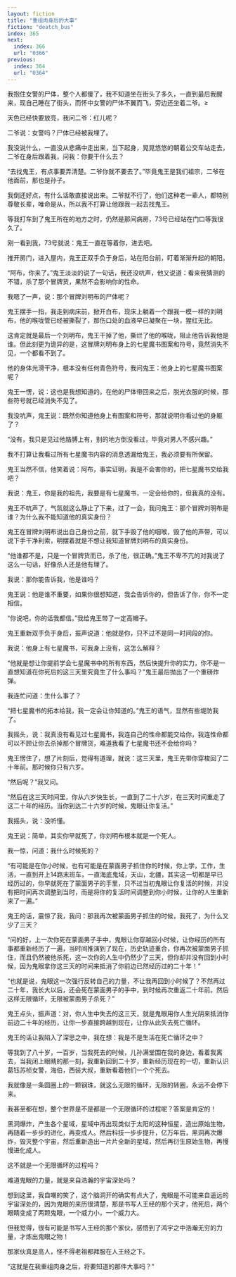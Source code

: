 ```yaml
---
layout: fiction
title: "重组肉身后的大事"
fiction: "deatch_bus"
index: 365
next:
  index: 366
  url: "0366"
previous:
  index: 364
  url: "0364"
---
```

我抱住女警的尸体，整个人都傻了，我不知道坐在街头了多久，一直到最后我醒来，现自己睡在了街头，而怀中女警的尸体不翼而飞，旁边还坐着二爷。≥

天色已经快要放亮，我问二爷：红儿呢？

二爷说：女警吗？尸体已经被我埋了。

我没说什么，一直没从悲痛中走出来，当下起身，晃晃悠悠的朝着公交车站走去，二爷在身后跟着我，问我：你要干什么去？

“去找鬼王，有点事要弄清楚。二爷你就不要去了。”毕竟鬼王是我们祖宗，二爷在他面前，那也是孙子。

我倒还好点，有什么话敢直接说出来。二爷就不行了，他们这种老一辈人，都特别尊敬长辈，唯命是从，所以我不打算让他跟我一起去找鬼王。

等我打车到了鬼王所在的地方之时，仍然是那间病房，73号已经站在门口等我很久了。

刚一看到我，73号就说：鬼王一直在等着你，进去吧。

推开房门，进入屋内，鬼王正双手负于身后，站在阳台前，盯着渐渐升起的朝阳。

“阿布，你来了。”鬼王淡淡的说了一句话，我还没吭声，他又说道：看来我猜测的不错，杀了那个冒牌货，果然不会影响你的性命。

我嗯了一声，说：那个冒牌刘明布的尸体呢？

鬼王摆手一指，我走到病床前，掀开白布，现床上躺着一个跟我一模一样的刘明布，他的喉咙管已经被撕裂了，那伤口处的血液早已凝聚在一块，猩红无比。

这肯定就是最后一个刘明布，鬼王干掉了他，撕烂了他的喉咙，阻止他告诉我他是谁。但此刻更为诡异的是，这冒牌刘明布身上的七星魔书图案和符号，竟然消失不见，一个都看不到了。

他的身体光滑干净，根本没有任何青色符号，我问鬼王：他身上的七星魔书图案呢？

鬼王一愣，说：这也是我想知道的。在他的尸体带回来之后，脱光衣服的时候，那些符号就已经消失不见了。

我没吭声，鬼王说：既然你知道他身上有图案和符号，那就说明你看过他的身躯了？

“没有，我只是见过他胳膊上有，别的地方倒没看过，毕竟对男人不感兴趣。”

我不打算让我看过所有七星魔书内容的消息透漏给鬼王，我必须要有所保留。

鬼王当然不信，他笑着说：阿布，事实证明，我是不会害你的，把七星魔书交给我吧？

我说：鬼王，你是我的祖先，我要是有七星魔书，一定会给你的，但我真的没有。

鬼王不吭声了，气氛就这么静止了下来，过了一会，我问鬼王：那个冒牌刘明布是谁？为什么我不能知道他的真实身份？

鬼王在冒牌刘明布说出自己身份之前，就下手毁了他的咽喉，毁了他的声带，可以说下手干净利索，明摆着就是不想让我知道冒牌刘明布的真实身份。

“他谁都不是，只是一个冒牌货而已，杀了他，很正确。”鬼王不卑不亢的对我说了这么一句话，好像杀人还是他有理了。

我说：那你能告诉我，他是谁吗？

鬼王说：他是谁不重要，如果你很想知道，我会告诉你的，但告诉了你，你不一定相信。

“你说吧，你的话我都信。”我给鬼王带了一定高帽子。

鬼王重新双手负于身后，振声说道：他就是你，只不过不是同一时间段的你。

我说：他身上有七星魔书，可我身上没有，这怎么解释？

“他就是想让你提前学会七星魔书中的所有东西，然后快提升你的实力，你不是一直想知道在你死后的这三天里究竟生了什么事吗？”鬼王最后抛出了一个重磅炸弹。

我连忙问道：生什么事了？

“把七星魔书的拓本给我，我一定会让你知道的。”鬼王的语气，显然有些堤防我了。

我摇头，说：我真没有看见过七星魔书，我连自己的性命都能交给你，我连性命都可以不顾让你去杀掉那个冒牌货，难道我看了七星魔书还不会给你吗？

鬼王愣住了，想了片刻后，觉得有道理，就说：这三天里，鬼王先带你穿梭回了二十年前。那时候你只有六岁。

“然后呢？”我又问。

“然后在这三天时间里，你从六岁快生长，一直到了二十六岁，在三天时间重走了这二十年的经历。当你到达二十六岁的时候，鬼眼让你复活。”

我摇头，说：没听懂。

鬼王说：简单，其实你早就死了，你刘明布根本就是一个死人。

我一惊，问道：我什么时候死的？

“有可能是在你小时候，也有可能是在蒙面男子抓住你的时候，你上学，工作，生活，一直到开上14路末班车，一直海底鬼域，天山，北疆，其实这一切都是早已经历过的，你早就死在了蒙面男子的手里，只不过当初鬼眼让你复活的时候，并没有把时间再次调整到当时，而是将你的复活时间调整到你小时候，让你的人生重新来了一遍。”

鬼王的话，震惊了我，我问：那我再次被蒙面男子抓住的时候，我死了，为什么又少了三天？

“问的好，上一次你死在蒙面男子手中，鬼眼让你穿越回小时候，让你经历的所有事都重新经历了一遍，当时间推演到了现在，历史轨迹重合，你再次被蒙面男子抓住，而且仍然被他杀死，这一次你的人生中仍然少了三天，但你却并没有回到小时候，因为鬼眼拿你这三天的时间来抵消了你前边已然经历过的二十年！”

“也就是说，鬼眼这一次强行反转自己的力量，不让我再回到小时候了？不然再过二十年，我长大以后，还会死在蒙面男子的手中，到时候再次重返二十年前。然后这样无限循环，无限被蒙面男子杀死？”

鬼王点头，振声道：对，你人生中失去的这三天，就是鬼眼用你人生光阴来抵消你前边二十年的经历，让你一步直接跨越到现在，让你从此失去死亡循环。

鬼王的话让我陷入了深思之中，我在想：我是不是生活在死亡循环之中？

等我到了八十岁，一百岁，当我死去的时候，儿孙满堂围在我的身边，看着我离去，当我闭上眼睛的那一刻，我重新回到二十岁，重新经历现在的一切，重新认识葛钰苏桢女警，海伯，西装大叔，重新看着他们一个个死去。

我就像是一条圆圈上的一颗钢珠，就这么无限的循环，无限的转圈，永远不会停下来。

我甚至都在想，整个世界是不是都是一个无限循环的过程呢？答案是肯定的！

黑洞爆炸，产生各个星域，星域中再出现类似于太阳的这种恒星，造出原始生物，再随着一步步的进化，再变成人。然后科技一步步提升，亿万年后，黑洞再次爆炸，毁灭整个宇宙，然后重新造出一片片全新的星域，然后再衍生原始生物，再慢慢进化成人。

这不就是一个无限循环的过程吗？

难道鬼眼的力量，就是来自浩瀚的宇宙深处吗？

想到这里，我自嘲的笑了，这个脑洞开的确实有点大了，鬼眼是不可能来自遥远的宇宙深处的，因为鬼眼的来历很清楚，那是书写人王经的那个天才，他死后，两个眼睛变成了两颗鬼眼，一个威力小，一个威力大。

但我觉得，很有可能是书写人王经的那个家伙，感悟到了鸿宇之中浩瀚无穷的力量，才炼出鬼眼之物！

那家伙真是高人，怪不得老祖都拜服在人王经之下。

“这就是在我重组肉身之后，将要知道的那件大事吗？”
